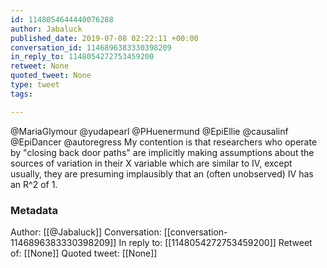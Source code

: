 ```yaml
---
id: 1148054644440076288
author: Jabaluck
published_date: 2019-07-08 02:22:11 +00:00
conversation_id: 1146896383330398209
in_reply_to: 1148054272753459200
retweet: None
quoted_tweet: None
type: tweet
tags:

---
```


@MariaGlymour @yudapearl @PHuenermund @EpiEllie @causalinf @EpiDancer @autoregress My contention is that researchers who operate by "closing back door paths" are implicitly making assumptions about the sources of variation in their X variable which are similar to IV, except usually, they are presuming implausibly that an (often unobserved) IV has an R^2 of 1.

### Metadata

Author: [[@Jabaluck]]
Conversation: [[conversation-1146896383330398209]]
In reply to: [[1148054272753459200]]
Retweet of: [[None]]
Quoted tweet: [[None]]
